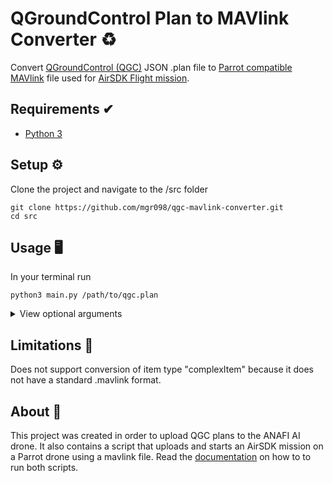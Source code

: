 # QGroundControl Plan to MAVlink Converter ♻️
Convert [QGroundControl (QGC)](http://qgroundcontrol.com/) JSON .plan file to [Parrot compatible MAVlink](https://developer.parrot.com/docs/mavlink-flightplan/overview.html) file used for [AirSDK Flight mission](https://developer.parrot.com/docs/airsdk/general/overview.html). 

## Requirements ✔

* [Python 3](https://www.python.org/)

## Setup ⚙️

Clone the project and navigate to the /src folder
```
git clone https://github.com/mgr098/qgc-mavlink-converter.git
cd src
```
## Usage 🖥
In your terminal run
```
python3 main.py /path/to/qgc.plan
```


<details>
<summary> View optional arguments </summary>
<br>

```
python3 main.py --help
```
Output
```
usage: main.py [-h] [--out OUT] [--version VERSION]
               [--takeoff TAKEOFF]
               filepath

Convert QGC .plan to .mavlink format

positional arguments:
  filepath           Usage: python3 main.py </path/to/file/>

optional arguments:
  -h, --help         show this help message and exit
  --out OUT          MAVlink filename
  --version VERSION  MAVlink version
  --takeoff TAKEOFF  Add takeoff at start of mavlink
```
Example usecase of optional arguments

```
python3 main.py qgc.plan --out output.mavlink --version 120 --takeoff True
```
</details>

## Limitations 🚨

Does not support conversion of item type "complexItem" because it does not have a standard .mavlink format.

## About 📝

This project was created in order to upload QGC plans to the ANAFI AI drone. It also contains a script that uploads and starts an AirSDK mission on a Parrot drone using a mavlink file. Read the [documentation](./src/README.md) on how to to run both scripts. 
